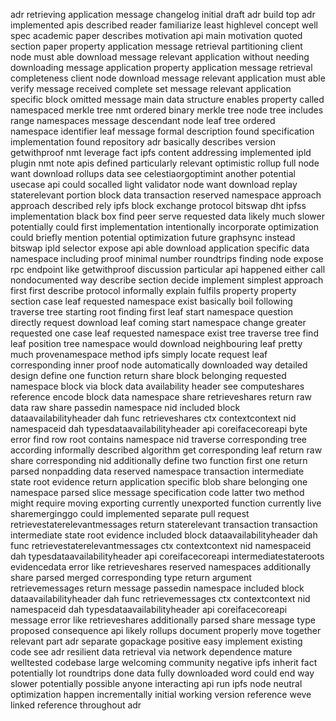 adr retrieving application message changelog initial draft adr build top adr implemented apis described reader familiarize least highlevel concept well spec academic paper describes motivation api main motivation quoted section paper property application message retrieval partitioning client node must able download message relevant application without needing downloading message application property application message retrieval completeness client node download message relevant application must able verify message received complete set message relevant application specific block omitted message main data structure enables property called namespaced merkle tree nmt ordered binary merkle tree node tree includes range namespaces message descendant node leaf tree ordered namespace identifier leaf message formal description found specification implementation found repository adr basically describes version getwithproof nmt leverage fact ipfs content addressing implemented ipld plugin nmt note apis defined particularly relevant optimistic rollup full node want download rollups data see celestiaorgoptimint another potential usecase api could socalled light validator node want download replay staterelevant portion block data transaction reserved namespace approach approach described rely ipfs block exchange protocol bitswap dht ipfss implementation black box find peer serve requested data likely much slower potentially could first implementation intentionally incorporate optimization could briefly mention potential optimization future graphsync instead bitswap ipld selector expose api able download application specific data namespace including proof minimal number roundtrips finding node expose rpc endpoint like getwithproof discussion particular api happened either call nondocumented way describe section decide implement simplest approach first first describe protocol informally explain fulfils property property section case leaf requested namespace exist basically boil following traverse tree starting root finding first leaf start namespace question directly request download leaf coming start namespace change greater requested one case leaf requested namespace exist tree traverse tree find leaf position tree namespace would download neighbouring leaf pretty much provenamespace method ipfs simply locate request leaf corresponding inner proof node automatically downloaded way detailed design define one function return share block belonging requested namespace block via block data availability header see computeshares reference encode block data namespace share retrieveshares return raw data raw share passedin namespace nid included block dataavailabilityheader dah func retrieveshares ctx contextcontext nid namespaceid dah typesdataavailabilityheader api coreifacecoreapi byte error find row root contains namespace nid traverse corresponding tree according informally described algorithm get corresponding leaf return raw share corresponding nid additionally define two function first one return parsed nonpadding data reserved namespace transaction intermediate state root evidence return application specific blob share belonging one namespace parsed slice message specification code latter two method might require moving exporting currently unexported function currently live sharemerginggo could implemented separate pull request retrievestaterelevantmessages return staterelevant transaction transaction intermediate state root evidence included block dataavailabilityheader dah func retrievestaterelevantmessages ctx contextcontext nid namespaceid dah typesdataavailabilityheader api coreifacecoreapi intermediatestateroots evidencedata error like retrieveshares reserved namespaces additionally share parsed merged corresponding type return argument retrievemessages return message passedin namespace included block dataavailabilityheader dah func retrievemessages ctx contextcontext nid namespaceid dah typesdataavailabilityheader api coreifacecoreapi message error like retrieveshares additionally parsed share message type proposed consequence api likely rollups document properly move together relevant part adr separate gopackage positive easy implement existing code see adr resilient data retrieval via network dependence mature welltested codebase large welcoming community negative ipfs inherit fact potentially lot roundtrips done data fully downloaded word could end way slower potentially possible anyone interacting api run ipfs node neutral optimization happen incrementally initial working version reference weve linked reference throughout adr